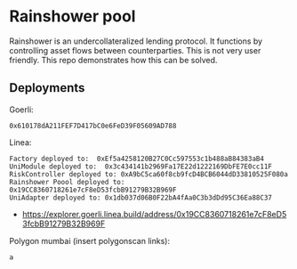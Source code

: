 # Rainshower pool

Rainshower is an undercollateralized lending protocol. It functions by controlling asset flows between counterparties. This is not very user friendly. This repo demonstrates how this can be solved.

## Deployments

Goerli:
```
0x610178dA211FEF7D417bC0e6FeD39F05609AD788
```
Linea: 
```
Factory deployed to:  0xEf5a4258120B27C0Cc597553c1b488aB84383aB4
UniModule deployed to:  0x3c434141b2969Fa17E22d1222169DbFE7E0cc11F
RiskController deployed to: 0xA9bC5ca60f8cb9fcD4BCB6044dD33810525F080a
Rainshower Poool deployed to: 0x19CC8360718261e7cF8eD53fcbB91279B32B969F
UniAdapter deployed to: 0x1db037d06B0F22bA4fAa0C3b3dDd95C36Ea88C37
```
- https://explorer.goerli.linea.build/address/0x19CC8360718261e7cF8eD53fcbB91279B32B969F

Polygon mumbai (insert polygonscan links):
```
a
```
